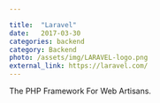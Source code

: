 ```yaml
---

title:  "Laravel"
date:   2017-03-30
categories: backend
category: Backend
photo: /assets/img/LARAVEL-logo.png
external_link: https://laravel.com/
---
```

The PHP Framework For Web Artisans.
